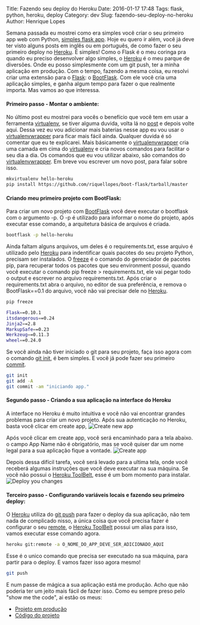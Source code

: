 Title: Fazendo seu deploy do Heroku
Date: 2016-01-17 17:48
Tags: flask, python, heroku, deploy
Category: dev
Slug: fazendo-seu-deploy-no-heroku
Author: Henrique Lopes

Semana passada eu mostrei como era simples você criar o seu primeiro app web com Python,
[simples flask app](http://blog.henriquelopes.com.br/simples-flask-app.html). Hoje eu quero ir além,
você já deve ter visto alguns posts em inglês ou em português, de como fazer o seu primeiro deploy no [Heroku](https://www.heroku.com/). É simples! Como o Flask é o meu coringa pra quando eu preciso desenvolver algo simples, o [Heroku](https://www.heroku.com/) é o meu parque de diversões. Onde eu posso simplesmente com um git push, ter a minha aplicação em produção. Com o tempo, fazendo a mesma coisa, eu resolvi criar uma extensão para o [Flask](http://flask.pocoo.org/): o [BootFlask](https://github.com/riquellopes/boot-flask). Com ele você cria uma aplicação simples, e ganha algum tempo para fazer o que realmente importa. Mas vamos ao que interessa.

#### Primeiro passo - Montar o ambiente:
No último post eu mostrei para vocês o benefício que você tem em usar a ferramenta [virtualenv](https://virtualenv.readthedocs.org/en/latest/), se tiver alguma duvida, volta lá no [post](http://blog.henriquelopes.com.br/simples-flask-app.html) e depois volte aqui. Dessa vez eu vou adicionar mais baterias nesse app eu vou usar o [virtualenvwrapper](https://virtualenvwrapper.readthedocs.org/en/latest/) para ficar mais fácil ainda. Qualquer duvida é só comentar que eu te explicarei. Mais básicamente o [virtualenvwrapper](https://virtualenvwrapper.readthedocs.org/en/latest/) cria uma camada em cima do [virtualenv](https://virtualenv.readthedocs.org/en/latest/) e cria novos comandos para facilitar o seu dia a dia.
Os comandos que eu vou utilizar abaixo, são comandos do [virtualenvwrapper](https://virtualenvwrapper.readthedocs.org/en/latest/). Em breve vou escrever um novo post, para falar sobre isso.

```bash
mkvirtualenv hello-heroku
pip install https://github.com/riquellopes/boot-flask/tarball/master
```

#### Criando meu primeiro projeto com BootFlask:
Para criar um novo projeto com [BootFlask](https://github.com/riquellopes/boot-flask) você deve executar o bootflask com o argumento -p.
O -p é utilizado para informar o nome do projeto, após executar esse comando, a arquitetura básica de arquivos é criada.

```bash
bootflask -p hello-heroku
```

Ainda faltam alguns arquivos, um deles é o requirements.txt, esse arquivo é utilizado pelo [Heroku](https://www.heroku.com/) para indentificar quais pacotes do seu projeto Python, precisam ser instalados. O [freeze](https://pip.pypa.io/en/stable/reference/pip_freeze/#id4) é o comando do gerenciador de pacotes pip, para recuperar todos os pacotes que seu environment possui, quando você executar o comando pip freeze > requirements.txt, ele vai pegar todo o output e escrever no arquivo requirements.txt. Após criar o requirements.txt abra o arquivo, no editor de sua preferência, e remova o BootFlask==0.1 do arquivo, você não vai precisar dele no [Heroku](https://www.heroku.com/).


```bash
pip freeze

Flask==0.10.1
itsdangerous==0.24
Jinja2==2.8
MarkupSafe==0.23
Werkzeug==0.11.3
wheel==0.24.0
```

Se você ainda não tiver iniciado o git para seu projeto, faça isso agora com o comando [git init](https://git-scm.com/docs/git-init), é bem simples. E você já pode fazer seu primeiro [commit](https://git-scm.com/docs/git-commit).

```bash
git init
git add -A
git commit -am "iniciando app."
```

#### Segundo passo - Criando a sua aplicação na interface do Heroku
A interface no Heroku é muito intuitiva e você não vai encontrar grandes problemas para criar um novo projeto.
Após sua autenticação no Heroku, basta você clicar em create app,
![Create new app](//res.cloudinary.com/madeinhouse/image/upload/c_scale,w_780/v1453126089/create-new-app_mqevjw.png "Create new App")


Após você clicar em create app, você será encaminhado para a tela abaixo. o campo App Name não é obrigatório,
mas se você quiser dar um nome legal para a sua aplicação fique a vontade.
![Create app](http://blog.henriquelopes.com.br/imagens/create-app.png "Create App")


Depois dessa difícil tarefa, você será levado para a ultima tela, onde você receberá algumas instruções que você deve executar na sua máquina. Se você não possui o [Heroku ToolBelt](https://toolbelt.heroku.com/), esse é um bom momento para instalar.
![Deploy you changes](http://blog.henriquelopes.com.br/imagens/deploy-your-changes.png "Deploy you changes")


#### Terceiro passo - Configurando variáveis locais e fazendo seu primeiro deploy:
O [Heroku](https://www.heroku.com/) utiliza do [git push](https://git-scm.com/docs/git-push) para fazer o deploy da sua aplicação, não tem nada de complicado nisso, a única coisa que você precisa fazer é configurar o seu [remote](https://git-scm.com/docs/git-remote), o [Heroku ToolBelt](https://toolbelt.heroku.com/) possui um alias para isso, vamos executar esse comando agora.

```bash
heroku git:remote -a O_NOME_DO_APP_DEVE_SER_ADICIONADO_AQUI
```

Esse é o unico comando que precisa ser executado na sua máquina, para partir para o deploy. E vamos fazer isso agora mesmo!

```bash
git push
```

E num passe de mágica a sua aplicação está me produção. Acho que não poderia ter um jeito mais fácil de fazer isso. Como eu sempre preso pelo "show me the code", ai estão os meus:


* [Projeto em produção](http://mighty-stream-1291.herokuapp.com)
* [Código do projeto](https://github.com/riquellopes/hello-heroku)
